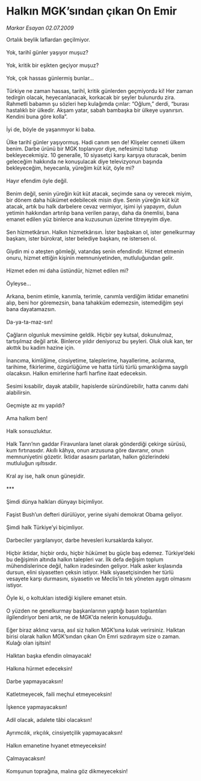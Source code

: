 # Halkın MGK’sından çıkan On Emir

*Markar Esayan 02.07.2009*

<div class="taraf_structure_2col_1zq">
<div class="margen_n">



 <p>Ortalık beylik laflardan geçilmiyor. <br/><br/>Yok, tarihî günler yaşıyor muşuz? <br/><br/>Yok, kritik bir eşikten geçiyor muşuz? <br/><br/>Yok, çok hassas günlermiş bunlar... <br/><br/>Türkiye ne zaman hassas, tarihî, kritik günlerden geçmiyordu ki! Her zaman tedirgin olacak, heyecanlanacak, korkacak bir şeyler bulunurdu zira. Rahmetli babamın şu sözleri hep kulağımda çınlar: “Oğlum,” derdi, “burası hastalıklı bir ülkedir. Akşam yatar, sabah bambaşka bir ülkeye uyanırsın. Kendini buna göre kolla”. <br/><br/>İyi de, böyle de yaşanmıyor ki baba. <br/><br/>Ülke tarihî günler yaşıyormuş. Hadi canım sen de! Klişeler cenneti ülkem benim. Darbe ürünü bir MGK toplanıyor diye, nefesimizi tutup bekleyecekmişiz. 10 generalle, 10 siyasetçi karşı karşıya oturacak, benim geleceğim hakkında ne konuşulacak diye televizyonun başında bekleyeceğim, heyecanla, yüreğim küt küt, öyle mi? <br/><br/>Hayır efendim öyle değil. <br/><br/>Benim değil, senin yüreğin küt küt atacak, seçimde sana oy verecek miyim, bir dönem daha hükümet edebilecek misin diye. Senin yüreğin küt küt atacak, artık bu halk darbelere cevaz vermiyor, işimi iyi yapayım, dulun yetimin hakkından artırılıp bana verilen parayı, daha da önemlisi, bana emanet edilen yüz binlerce ana kuzusunun üzerine titreyeyim diye. <br/><br/>Sen hizmetkârsın. Halkın hizmetkârısın. İster başbakan ol, ister genelkurmay başkanı, ister bürokrat, ister belediye başkanı, ne istersen ol. <br/><br/>Giydin mi o ateşten gömleği, vatandaş senin efendindir. Hizmet etmenin onuru, hizmet ettiğin kişinin memnuniyetinden, mutluluğundan gelir. <br/><br/>Hizmet eden mi daha üstündür, hizmet edilen mi? <br/><br/>Öyleyse... <br/><br/>Arkana, benim etimle, kanımla, terimle, canımla verdiğim iktidar emanetini alıp, beni hor göremezsin, bana tahakküm edemezsin, istemediğim şeyi bana dayatamazsın. <br/><br/>Da-ya-ta-maz-sın! <br/><br/>Çağların olgunluk mevsimine geldik. Hiçbir şey kutsal, dokunulmaz, tartışılmaz değil artık. Binlerce yıldır deniyoruz bu şeyleri. Oluk oluk kan, ter akıttık bu kadim hazine için. <br/><br/>İnancıma, kimliğime, cinsiyetime, taleplerime, hayallerime, acılarıma, tarihime, fikirlerime, özgürlüğüme ve hatta türlü türlü şımarıklığıma saygılı olacaksın. Halkın emirlerine harfi harfine itaat edeceksin. <br/><br/>Sesimi kısabilir, dayak atabilir, hapislerde süründürebilir, hatta canımı dahi alabilirsin. <br/><br/>Geçmişte az mı yapıldı? <br/><br/>Ama halkım ben! <br/><br/>Halk sonsuzluktur. <br/><br/>Halk Tanrı’nın gaddar Firavunlara lanet olarak gönderdiği çekirge sürüsü, kum fırtınasıdır. Akıllı kâhya, onun arzusuna göre davranır, onun memnuniyetini gözetir. İktidar asasını parlatan, halkın gözlerindeki mutluluğun ışıltısıdır. <br/><br/>Kral ay ise, halk onun güneşidir. <br/><br/>*** <br/><br/>Şimdi dünya halkları dünyayı biçimliyor. <br/><br/>Faşist Bush’un defteri dürülüyor, yerine siyahi demokrat Obama geliyor. <br/><br/>Şimdi halk Türkiye’yi biçimliyor. <br/><br/>Darbeciler yargılanıyor, darbe hevesleri kursaklarda kalıyor. <br/><br/>Hiçbir iktidar, hiçbir ordu, hiçbir hükümet bu güçle baş edemez. Türkiye’deki bu değişimin altında halkın talepleri var. İlk defa değişim toplum mühendislerince değil, halkın iradesinden geliyor. Halk asker kışlasında dursun, elini siyasetten çeksin istiyor. Halk siyasetçisinden her türlü vesayete karşı durmasını, siyasetin ve Meclis’in tek yöneten aygıtı olmasını istiyor. <br/><br/>Öyle ki, o koltukları istediği kişilere emanet etsin. <br/><br/>O yüzden ne genelkurmay başkanlarının yaptığı basın toplantıları ilgilendiriyor beni artık, ne de MGK’da nelerin konuşulduğu. <br/><br/>Eğer biraz aklınız varsa, asıl siz halkın MGK’sına kulak verirsiniz. Halktan birisi olarak halkın MGK’sından çıkan On Emri sızdırayım size o zaman. Kulağı olan işitsin! <br/><br/>Halktan başka efendin olmayacak! <br/><br/>Halkına hürmet edeceksin! <br/><br/>Darbe yapmayacaksın! <br/><br/>Katletmeyecek, faili meçhul etmeyeceksin! <br/><br/>İşkence yapmayacaksın! <br/><br/>Adil olacak, adalete tâbi olacaksın! <br/><br/>Ayrımcılık, ırkçılık, cinsiyetçilik yapmayacaksın! <br/><br/>Halkın emanetine hıyanet etmeyeceksin! <br/><br/>Çalmayacaksın!<br/><br/>Komşunun toprağına, malına göz dikmeyeceksin!</p>
<br/>
<br/>
<br/>



<br/>


<div id="taraf_not">
</div>

</div>


</div>
